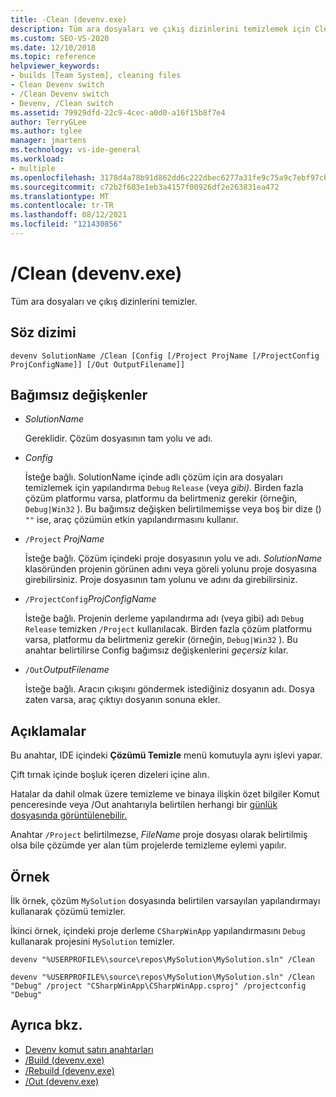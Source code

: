 ```yaml
---
title: -Clean (devenv.exe)
description: Tüm ara dosyaları ve çıkış dizinlerini temizlemek için Clean devenv komut satırı anahtarını kullanmayı öğrenin.
ms.custom: SEO-VS-2020
ms.date: 12/10/2018
ms.topic: reference
helpviewer_keywords:
- builds [Team System], cleaning files
- Clean Devenv switch
- /Clean Devenv switch
- Devenv, /Clean switch
ms.assetid: 79929dfd-22c9-4cec-a0d0-a16f15b8f7e4
author: TerryGLee
ms.author: tglee
manager: jmartens
ms.technology: vs-ide-general
ms.workload:
- multiple
ms.openlocfilehash: 3178d4a78b91d862dd6c222dbec6277a31fe9c75a9c7ebf97cbd4a4d2ec6dbfc
ms.sourcegitcommit: c72b2f603e1eb3a4157f00926df2e263831ea472
ms.translationtype: MT
ms.contentlocale: tr-TR
ms.lasthandoff: 08/12/2021
ms.locfileid: "121430856"
---
```

# <a name="clean-devenvexe"></a>/Clean (devenv.exe)

Tüm ara dosyaları ve çıkış dizinlerini temizler.

## <a name="syntax"></a>Söz dizimi

```shell
devenv SolutionName /Clean [Config [/Project ProjName [/ProjectConfig ProjConfigName]] [/Out OutputFilename]]
```

## <a name="arguments"></a>Bağımsız değişkenler

- *SolutionName*

  Gereklidir. Çözüm dosyasının tam yolu ve adı.

- *Config*

  İsteğe bağlı. SolutionName içinde adlı çözüm için ara dosyaları temizlemek için yapılandırma `Debug` `Release` (veya *gibi).* Birden fazla çözüm platformu varsa, platformu da belirtmeniz gerekir (örneğin, `Debug|Win32` ). Bu bağımsız değişken belirtilmemişse veya boş bir dize () `""` ise, araç çözümün etkin yapılandırmasını kullanır.

- `/Project` *ProjName*

  İsteğe bağlı. Çözüm içindeki proje dosyasının yolu ve adı. *SolutionName* klasöründen projenin görünen adını veya göreli yolunu proje dosyasına girebilirsiniz. Proje dosyasının tam yolunu ve adını da girebilirsiniz.

- `/ProjectConfig`*ProjConfigName*

  İsteğe bağlı. Projenin derleme yapılandırma adı (veya gibi) adı `Debug` `Release` temizken `/Project` kullanılacak. Birden fazla çözüm platformu varsa, platformu da belirtmeniz gerekir (örneğin, `Debug|Win32` ). Bu anahtar belirtilirse Config bağımsız değişkenlerini *geçersiz* kılar.

- `/Out`*OutputFilename*

  İsteğe bağlı. Aracın çıkışını göndermek istediğiniz dosyanın adı. Dosya zaten varsa, araç çıktıyı dosyanın sonuna ekler.

## <a name="remarks"></a>Açıklamalar

Bu anahtar, IDE içindeki **Çözümü Temizle** menü komutuyla aynı işlevi yapar.

Çift tırnak içinde boşluk içeren dizeleri içine alın.

Hatalar da dahil olmak üzere temizleme ve binaya ilişkin özet bilgiler Komut penceresinde veya /Out anahtarıyla belirtilen herhangi bir [günlük dosyasında görüntülenebilir.](out-devenv-exe.md) 

Anahtar `/Project` belirtilmezse, *FileName* proje dosyası olarak belirtilmiş olsa bile çözümde yer alan tüm projelerde temizleme eylemi yapılır.

## <a name="example"></a>Örnek

İlk örnek, çözüm `MySolution` dosyasında belirtilen varsayılan yapılandırmayı kullanarak çözümü temizler.

İkinci örnek, içindeki proje derleme `CSharpWinApp` yapılandırmasını `Debug` kullanarak projesini `MySolution` temizler.

```shell
devenv "%USERPROFILE%\source\repos\MySolution\MySolution.sln" /Clean

devenv "%USERPROFILE%\source\repos\MySolution\MySolution.sln" /Clean "Debug" /project "CSharpWinApp\CSharpWinApp.csproj" /projectconfig "Debug"
```

## <a name="see-also"></a>Ayrıca bkz.

- [Devenv komut satırı anahtarları](../../ide/reference/devenv-command-line-switches.md)
- [/Build (devenv.exe)](../../ide/reference/build-devenv-exe.md)
- [/Rebuild (devenv.exe)](../../ide/reference/rebuild-devenv-exe.md)
- [/Out (devenv.exe)](../../ide/reference/out-devenv-exe.md)
